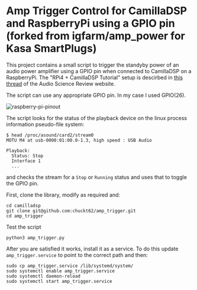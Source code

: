 # Amp Trigger Control for CamillaDSP and RaspberryPi using a GPIO pin (forked from igfarm/amp_power for Kasa SmartPlugs)

This project contains a small script to trigger the standyby power of an audio power amplifier using a GPIO pin when connected to CamillaDSP on a RaspberryPi. The "RPi4 + CamillaDSP Tutorial" setup is descirbed in [this thread](https://www.audiosciencereview.com/forum/index.php?threads/rpi4-camilladsp-tutorial.29656/) of the Audio Science Review website.

The script can use any appropriate GPIO pin. In my case I used GPIO(26).

![raspberry-pi-pinout](https://user-images.githubusercontent.com/5959044/198881674-b7f59858-7659-4ca4-82b4-c1a1d28edce7.png)

The script looks for the status of the playback device on the linux process information pseudo-file system:
```
$ head /proc/asound/card2/stream0
MOTU M4 at usb-0000:01:00.0-1.3, high speed : USB Audio

Playback:
  Status: Stop
  Interface 1
  ...
```

and checks the stream for a `Stop` or `Running` status and uses that to toggle the GPIO pin.

First, clone the library, modify as required and:

```
cd camilladsp
git clone git@github.com:chuckt62/amp_trigger.git
cd amp_trigger
```

Test the script
```
python3 amp_trigger.py
```
After you are satisfied it works, install it as a service. To do this update `amp_trigger.service` to point to the correct path and then:

```
sudo cp amp_trigger.service /lib/systemd/system/
sudo systemctl enable amp_trigger.service
sudo systemctl daemon-reload
sudo systemctl start amp_trigger.service
```
